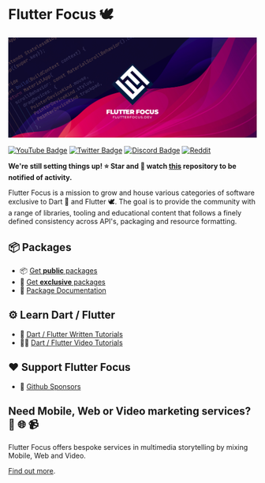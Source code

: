 # Flutter Focus  🕊️

![Flutter Focus Cover](https://github.com/flutterfocus/.github/blob/main/profile/images/cover2.png?raw=true)

[![YouTube Badge](https://img.shields.io/badge/YouTube-Channel-informational?style=flat&logo=youtube&logoColor=red&color=red)](https://youtube.com/@flutterfocus) [![Twitter Badge](https://img.shields.io/badge/@Twitter-Profile-informational?style=flat&logo=twitter&logoColor=lightblue&color=1CA2F1)](https://twitter.com/flutterfocus) [![Discord Badge](https://img.shields.io/discord/1048138797893828608?color=blue&label=Discord&logo=discord)](https://discord.gg/rx8mzKzjFM) [![Reddit](https://img.shields.io/reddit/user-karma/link/flutterfocus?style=flat&logo=reddit&label=Reddit)](https://reddit.com/user/flutterfocus)

**We're still setting things up! ⭐ Star and 👀 watch [this](https://github.com/flutterfocus/flutterfocus) repository to be notified of activity.**


Flutter Focus is a mission to grow and house various categories of software exclusive to Dart 🎯 and Flutter 🕊. The goal is to provide the community with a range of libraries, tooling and educational content that follows a finely defined consistency across API's, packaging and resource formatting.

## 📦 Packages
- 📦 [Get **public** packages](https://github.com/flutterfocus/ff-packages-public) 
- 🎁 [Get **exclusive** packages](https://github.com/sponsors/flutterfocus) 
- 📖 [Package Documentation](https://docs.page/flutterfocus/flutterfocus/)

## ⚙ Learn Dart / Flutter
- 📖 [Dart / Flutter Written Tutorials](https://docs.page/flutterfocus/flutterfocus/tutorials)
- 🧑‍🎓 [Dart / Flutter Video Tutorials](https://www.youtube.com/@flutterfocus) 

## ❤️  Support Flutter Focus 
- 🚀 [Github Sponsors](https://github.com/sponsors/flutterfocus)

## Need Mobile, Web or Video marketing services? 📱 🌐 📹
Flutter Focus offers bespoke services in multimedia storytelling by mixing Mobile, Web and Video.

[Find out more](https://flutterfocus.dev/services/).
